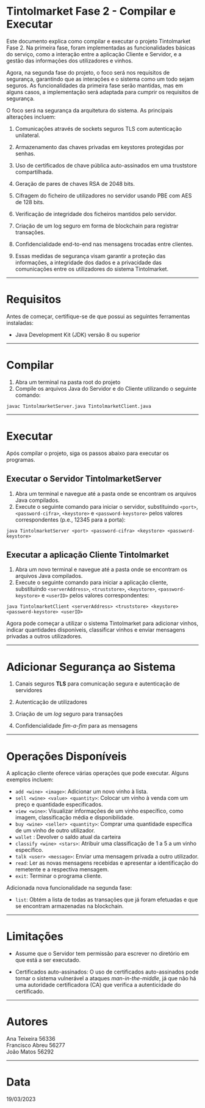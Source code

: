# Tintolmarket Fase 2 - Compilar e Executar

Este documento explica como compilar e executar o projeto Tintolmarket Fase 2. Na primeira fase, foram implementadas as funcionalidades básicas do serviço, como a interação entre a aplicação Cliente e Servidor, e a gestão das informações dos utilizadores e vinhos.

Agora, na segunda fase do projeto, o foco será nos requisitos de segurança, garantindo que as interações e o sistema como um todo sejam seguros. As funcionalidades da primeira fase serão mantidas, mas em alguns casos, a implementação será adaptada para cumprir os requisitos de segurança.

O foco será na segurança da arquitetura do sistema. As principais alterações incluem:

1. Comunicações através de sockets seguros TLS com autenticação unilateral.

2. Armazenamento das chaves privadas em keystores protegidas por senhas.

3. Uso de certificados de chave pública auto-assinados em uma truststore compartilhada.

4. Geração de pares de chaves RSA de 2048 bits.

5. Cifragem do ficheiro de utilizadores no servidor usando PBE com AES de 128 bits.

6. Verificação de integridade dos ficheiros mantidos pelo servidor.

7. Criação de um log seguro em forma de blockchain para registrar transações.

8. Confidencialidade end-to-end nas mensagens trocadas entre clientes.

9. Essas medidas de segurança visam garantir a proteção das informações, a integridade dos dados e a privacidade das comunicações entre os utilizadores do sistema Tintolmarket.

***

# Requisitos

Antes de começar, certifique-se de que possui as seguintes ferramentas instaladas:

+ Java Development Kit (JDK) versão 8 ou superior

***

# Compilar

1. Abra um terminal na pasta root do projeto  
2. Compile os arquivos Java do Servidor e do Cliente utilizando o seguinte comando:  
````
javac TintolmarketServer.java TintolmarketClient.java
````

***

# Executar

Após compilar o projeto, siga os passos abaixo para executar os programas.

## Executar o Servidor TintoImarketServer  

1. Abra um terminal e navegue até a pasta onde se encontram os arquivos Java compilados.  
2. Execute o seguinte comando para iniciar o servidor, substituindo ````<port>````, ````<password-cifra>````, ````<keystore>```` e ````<password-keystore>```` pelos valores correspondentes (p.e., 12345 para a porta):

````
java TintolmarketServer <port> <password-cifra> <keystore> <password-keystore>
````

## Executar a aplicação Cliente TintoImarket  

1. Abra um novo terminal e navegue até a pasta onde se encontram os arquivos Java compilados.  
2. Execute o seguinte comando para iniciar a aplicação cliente, substituindo ````<serverAddress>````, ````<truststore>````, ````<keystore>````, ````<password-keystore>```` e ````<userID>```` pelos valores correspondentes: 

````
java TintolmarketClient <serverAddress> <truststore> <keystore> <password-keystore> <userID>
````  
Agora pode começar a utilizar o sistema Tintolmarket para adicionar vinhos, indicar quantidades disponíveis, classificar vinhos e enviar mensagens privadas a outros utilizadores.

***
# Adicionar Segurança ao Sistema

1. Canais seguros **TLS** para comunicação segura e autenticação de
servidores

2. Autenticação de utilizadores

3. Criação de um *log* seguro para transações

4. Confidencialidade *fim-a-fim* para as mensagens

***
# Operações Disponíveis

A aplicação cliente oferece várias operações que pode executar. Alguns exemplos incluem:  

+ `add <wine> <image>`: Adicionar um novo vinho à lista.
+ `sell <wine> <value> <quantity>`: Colocar um vinho à venda com um preço e quantidade especificados.
+ `view <wine>`: Visualizar informações de um vinho específico, como imagem, classificação média e disponibilidade.
+ `buy <wine> <seller> <quantity>`: Comprar uma quantidade específica de um vinho de outro utilizador.
+ `wallet` : Devolver o saldo atual da carteira
+ `classify <wine> <stars>`: Atribuir uma classificação de 1 a 5 a um vinho específico.
+ `talk <user> <message>`: Enviar uma mensagem privada a outro utilizador.
+ `read`: Ler as novas mensagens recebidas e apresentar a identificação do remetente e a respectiva mensagem.
+ `exit`: Terminar o programa cliente.


Adicionada nova funcionalidade na segunda fase:
+ `list`: Obtém a lista de todas as transações que já foram efetuadas e que se encontram
armazenadas na blockchain. 

***
# Limitações

+ Assume que o Servidor tem permissão para escrever no diretório em que está a ser executado.  
  
+ Certificados auto-assinados: O uso de certificados auto-assinados pode tornar o sistema vulnerável a ataques *man-in-the-middle*, já que não há uma autoridade certificadora (CA) que verifica a autenticidade do certificado.
***

# Autores

Ana Teixeira 56336  
Francisco Abreu 56277  
João Matos 56292

***

# Data

19/03/2023
